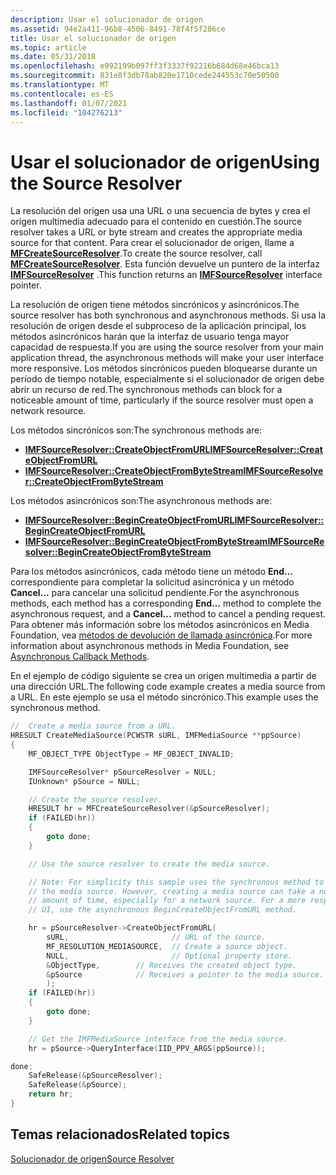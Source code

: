 ```yaml
---
description: Usar el solucionador de origen
ms.assetid: 94e2a411-96b8-4506-8491-78f4f5f286ce
title: Usar el solucionador de origen
ms.topic: article
ms.date: 05/31/2018
ms.openlocfilehash: e992199b097ff3f3337f92216b684d68e46bca13
ms.sourcegitcommit: 831e8f3db78ab820e1710cede244553c70e50500
ms.translationtype: MT
ms.contentlocale: es-ES
ms.lasthandoff: 01/07/2021
ms.locfileid: "104276213"
---
```

# <a name="using-the-source-resolver"></a><span data-ttu-id="9d86e-103">Usar el solucionador de origen</span><span class="sxs-lookup"><span data-stu-id="9d86e-103">Using the Source Resolver</span></span>

<span data-ttu-id="9d86e-104">La resolución del origen usa una URL o una secuencia de bytes y crea el origen multimedia adecuado para el contenido en cuestión.</span><span class="sxs-lookup"><span data-stu-id="9d86e-104">The source resolver takes a URL or byte stream and creates the appropriate media source for that content.</span></span> <span data-ttu-id="9d86e-105">Para crear el solucionador de origen, llame a [**MFCreateSourceResolver**](/windows/desktop/api/mfidl/nf-mfidl-mfcreatesourceresolver).</span><span class="sxs-lookup"><span data-stu-id="9d86e-105">To create the source resolver, call [**MFCreateSourceResolver**](/windows/desktop/api/mfidl/nf-mfidl-mfcreatesourceresolver).</span></span> <span data-ttu-id="9d86e-106">Esta función devuelve un puntero de la interfaz [**IMFSourceResolver**](/windows/desktop/api/mfidl/nn-mfidl-imfsourceresolver) .</span><span class="sxs-lookup"><span data-stu-id="9d86e-106">This function returns an [**IMFSourceResolver**](/windows/desktop/api/mfidl/nn-mfidl-imfsourceresolver) interface pointer.</span></span>

<span data-ttu-id="9d86e-107">La resolución de origen tiene métodos sincrónicos y asincrónicos.</span><span class="sxs-lookup"><span data-stu-id="9d86e-107">The source resolver has both synchronous and asynchronous methods.</span></span> <span data-ttu-id="9d86e-108">Si usa la resolución de origen desde el subproceso de la aplicación principal, los métodos asincrónicos harán que la interfaz de usuario tenga mayor capacidad de respuesta.</span><span class="sxs-lookup"><span data-stu-id="9d86e-108">If you are using the source resolver from your main application thread, the asynchronous methods will make your user interface more responsive.</span></span> <span data-ttu-id="9d86e-109">Los métodos sincrónicos pueden bloquearse durante un período de tiempo notable, especialmente si el solucionador de origen debe abrir un recurso de red.</span><span class="sxs-lookup"><span data-stu-id="9d86e-109">The synchronous methods can block for a noticeable amount of time, particularly if the source resolver must open a network resource.</span></span>

<span data-ttu-id="9d86e-110">Los métodos sincrónicos son:</span><span class="sxs-lookup"><span data-stu-id="9d86e-110">The synchronous methods are:</span></span>

-   [<span data-ttu-id="9d86e-111">**IMFSourceResolver::CreateObjectFromURL**</span><span class="sxs-lookup"><span data-stu-id="9d86e-111">**IMFSourceResolver::CreateObjectFromURL**</span></span>](/windows/desktop/api/mfidl/nf-mfidl-imfsourceresolver-createobjectfromurl)
-   [<span data-ttu-id="9d86e-112">**IMFSourceResolver::CreateObjectFromByteStream**</span><span class="sxs-lookup"><span data-stu-id="9d86e-112">**IMFSourceResolver::CreateObjectFromByteStream**</span></span>](/windows/desktop/api/mfidl/nf-mfidl-imfsourceresolver-createobjectfrombytestream)

<span data-ttu-id="9d86e-113">Los métodos asincrónicos son:</span><span class="sxs-lookup"><span data-stu-id="9d86e-113">The asynchronous methods are:</span></span>

-   [<span data-ttu-id="9d86e-114">**IMFSourceResolver::BeginCreateObjectFromURL**</span><span class="sxs-lookup"><span data-stu-id="9d86e-114">**IMFSourceResolver::BeginCreateObjectFromURL**</span></span>](/windows/desktop/api/mfidl/nf-mfidl-imfsourceresolver-begincreateobjectfromurl)
-   [<span data-ttu-id="9d86e-115">**IMFSourceResolver::BeginCreateObjectFromByteStream**</span><span class="sxs-lookup"><span data-stu-id="9d86e-115">**IMFSourceResolver::BeginCreateObjectFromByteStream**</span></span>](/windows/desktop/api/mfidl/nf-mfidl-imfsourceresolver-begincreateobjectfrombytestream)

<span data-ttu-id="9d86e-116">Para los métodos asincrónicos, cada método tiene un método **End...** correspondiente para completar la solicitud asincrónica y un método **Cancel...** para cancelar una solicitud pendiente.</span><span class="sxs-lookup"><span data-stu-id="9d86e-116">For the asynchronous methods, each method has a corresponding **End...** method to complete the asynchronous request, and a **Cancel...** method to cancel a pending request.</span></span> <span data-ttu-id="9d86e-117">Para obtener más información sobre los métodos asincrónicos en Media Foundation, vea [métodos de devolución de llamada asincrónica](asynchronous-callback-methods.md).</span><span class="sxs-lookup"><span data-stu-id="9d86e-117">For more information about asynchronous methods in Media Foundation, see [Asynchronous Callback Methods](asynchronous-callback-methods.md).</span></span>

<span data-ttu-id="9d86e-118">En el ejemplo de código siguiente se crea un origen multimedia a partir de una dirección URL.</span><span class="sxs-lookup"><span data-stu-id="9d86e-118">The following code example creates a media source from a URL.</span></span> <span data-ttu-id="9d86e-119">En este ejemplo se usa el método sincrónico.</span><span class="sxs-lookup"><span data-stu-id="9d86e-119">This example uses the synchronous method.</span></span>


```C++
//  Create a media source from a URL.
HRESULT CreateMediaSource(PCWSTR sURL, IMFMediaSource **ppSource)
{
    MF_OBJECT_TYPE ObjectType = MF_OBJECT_INVALID;

    IMFSourceResolver* pSourceResolver = NULL;
    IUnknown* pSource = NULL;

    // Create the source resolver.
    HRESULT hr = MFCreateSourceResolver(&pSourceResolver);
    if (FAILED(hr))
    {
        goto done;
    }

    // Use the source resolver to create the media source.

    // Note: For simplicity this sample uses the synchronous method to create 
    // the media source. However, creating a media source can take a noticeable
    // amount of time, especially for a network source. For a more responsive 
    // UI, use the asynchronous BeginCreateObjectFromURL method.

    hr = pSourceResolver->CreateObjectFromURL(
        sURL,                       // URL of the source.
        MF_RESOLUTION_MEDIASOURCE,  // Create a source object.
        NULL,                       // Optional property store.
        &ObjectType,        // Receives the created object type. 
        &pSource            // Receives a pointer to the media source.
        );
    if (FAILED(hr))
    {
        goto done;
    }

    // Get the IMFMediaSource interface from the media source.
    hr = pSource->QueryInterface(IID_PPV_ARGS(ppSource));

done:
    SafeRelease(&pSourceResolver);
    SafeRelease(&pSource);
    return hr;
}
```



## <a name="related-topics"></a><span data-ttu-id="9d86e-120">Temas relacionados</span><span class="sxs-lookup"><span data-stu-id="9d86e-120">Related topics</span></span>

<dl> <dt>

[<span data-ttu-id="9d86e-121">Solucionador de origen</span><span class="sxs-lookup"><span data-stu-id="9d86e-121">Source Resolver</span></span>](source-resolver.md)
</dt> </dl>

 

 



